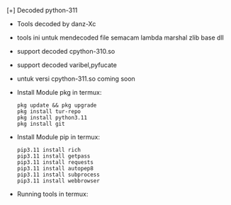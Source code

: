  [+] Decoded python-311
- Tools decoded by danz-Xc
- tools ini untuk mendecoded file
  semacam lambda marshal zlib base dll
- support decoded cpython-310.so
- support decoded varibel,pyfucate
- untuk versi cpython-311.so coming soon

- Install Module pkg in termux:
  
      pkg update && pkg upgrade
      pkg install tur-repo
      pkg install python3.11
      pkg install git

- Install Module pip in termux:

      pip3.11 install rich
      pip3.11 install getpass
      pip3.11 install requests
      pip3.11 install autopep8
      pip3.11 install subprocess
      pip3.11 install webbrowser

- Running tools in termux:

      
